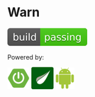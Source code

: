 # Warn

[![Build|Passing](https://github.com/Krauzy/Warn/blob/main/gitres/build.svg)](https://github.com/Krauzy/Warn/)

Powered by:

[![Spring](https://github.com/Krauzy/Warn/blob/main/gitres/spring.png)](https://spring.io/)
[![Thymeleaf](https://github.com/Krauzy/Warn/blob/main/gitres/thymeleaf.png)](https://www.thymeleaf.org/)
[![Android](https://github.com/Krauzy/Warn/blob/main/gitres/android.png)](https://developer.android.com/?hl=pt-br)
